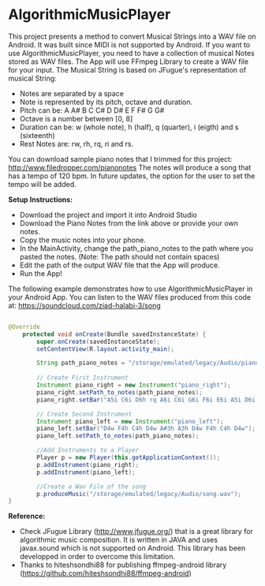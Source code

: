 # AlgorithmicMusicPlayer


This project presents a method to convert Musical Strings into a WAV file on Android. It was built since MIDI is not supported by Android.
If you want to use AlgorithmicMusicPlayer, you need to have a collection of musical Notes stored as WAV files. The App will use FFmpeg Library to create a WAV file for your input.
The Musical String is based on JFugue's representation of musical String:
- Notes are separated by a space
- Note is represented by its pitch, octave and duration.
- Pitch can be: A A# B C C# D D# E F F# G G#
- Octave is a number between [0, 8]
- Duration can be: w (whole note), h (half), q (quarter), i (eigth) and s (sixteenth)
- Rest Notes are: rw, rh, rq, ri and rs.

You can download sample piano notes that I trimmed for this project: http://www.filedropper.com/pianonotes
The notes will produce a song that has a tempo of 120 bpm. In future updates, the option for the user to set the tempo will be added. 

**Setup Instructions:**
- Download the project and import it into Android Studio
- Download the Piano Notes from the link above or provide your own notes.
- Copy the music notes into your phone.
- In the MainActivity, change the path_piano_notes to the path where you pasted the notes. (Note: The path should not contain spaces)
- Edit the path of the output WAV file that the App will produce.
- Run the App!

The following example demonstrates how to use AlgorithmicMusicPlayer in your Android App. You can listen to the WAV files produced from this code at: https://soundcloud.com/ziad-halabi-3/song

```java

@Override
    protected void onCreate(Bundle savedInstanceState) {
        super.onCreate(savedInstanceState);
        setContentView(R.layout.activity_main);

        String path_piano_notes = "/storage/emulated/legacy/Audio/pianonotes/";
    
        // Create First Instrument
        Instrument piano_right = new Instrument("piano_right");
        piano_right.setPath_to_notes(path_piano_notes);
        piano_right.setBar("A5i C6i D6h rq A6i C6i G6i F6i E6i A5i D6i C6i A5i C6i D6h rq A6i C6i G6i F6i E6i A5i D6i C6i A5i C6i D6i A5i C6i D6i C6i A5i A6i C6i G6i F6i E6i A5i D6i C6i D5i F5i A5i F5i A5i D6i A5i D6i F6i D6i F6i D7w");

        // Create Second Instrument
        Instrument piano_left = new Instrument("piano_left");
        piano_left.setBar("D4w F4h C4h D4w A#3h A3h D4w F4h C4h D4w");
        piano_left.setPath_to_notes(path_piano_notes);

        //Add Instruments to a Player    
        Player p = new Player(this.getApplicationContext());
        p.addInstrument(piano_right);
        p.addInstrument(piano_left);

        //Create a Wav File of the song
        p.produceMusic("/storage/emulated/legacy/Audio/song.wav");
}
```
**Reference:**

- Check JFugue Library (http://www.jfugue.org/) that is a great library for algorithmic music composition. It is written in JAVA and uses javax.sound which is not supported on Android. This library has been developped in order to overcome this limitation.
- Thanks to hiteshsondhi88 for publishing ffmpeg-android library (https://github.com/hiteshsondhi88/ffmpeg-android) 


